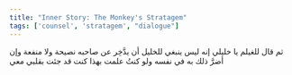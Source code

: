 ```yaml
---
title: "Inner Story: The Monkey's Stratagem"
tags: ['counsel', 'stratagem', "dialogue"]
---
```


 ثم قال للغيلم يا خليلي إنه ليس ينبغي للخليل أن يدَّخِر عن صاحبه نصيحة ولا منفعة وإن أضرَّ ذلك به في نفسه ولو كنتُ علمت بهذا كنت قد جئت بقلبي معي

